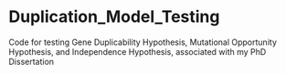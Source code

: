 # Duplication_Model_Testing
Code for testing Gene Duplicability Hypothesis, Mutational Opportunity Hypothesis, and Independence Hypothesis, associated with my PhD Dissertation
